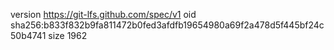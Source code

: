 version https://git-lfs.github.com/spec/v1
oid sha256:b833f832b9fa811472b0fed3afdfb19654980a69f2a478d5f445bf24c50b4741
size 1962
